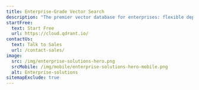 ```yaml
---
title: Enterprise-Grade Vector Search 
description: "The premier vector database for enterprises: flexible deployment options for low latency and state-of-the-art privacy and security features. High performance at billion vector scale."
startFree:
  text: Start Free
  url: https://cloud.qdrant.io/
contactUs:
  text: Talk to Sales
  url: /contact-sales/
image:
  src: /img/enterprise-solutions-hero.png
  srcMobile: /img/mobile/enterprise-solutions-hero-mobile.png
  alt: Enterprise-solutions
sitemapExclude: true
---
```



